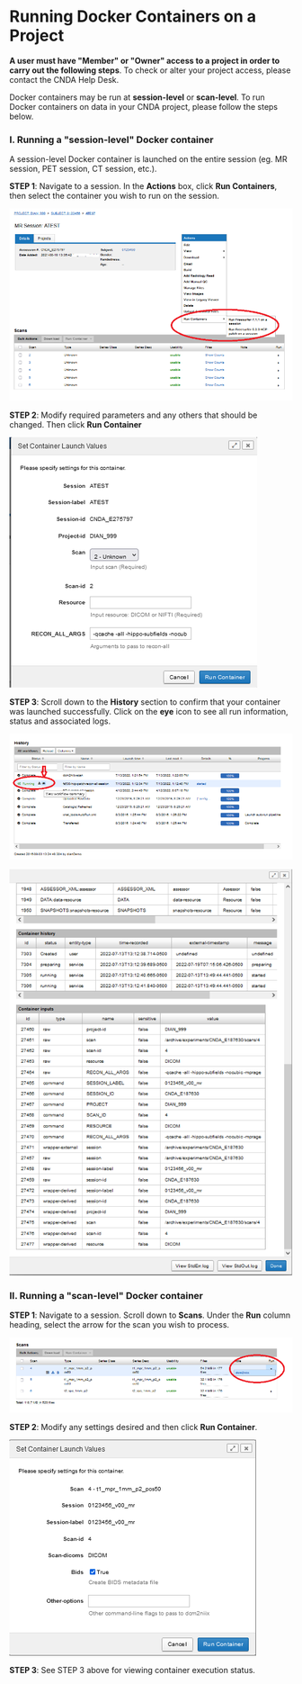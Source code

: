 # Running Docker Containers on a Project

**A user must have "Member" or "Owner" access to a project in order to carry out the following steps**.  To check or alter your project access, please contact the CNDA Help Desk.

Docker containers may be run at **session-level** or **scan-level**. To run Docker containers on data in your CNDA project, please follow the steps below.

### I. Running a "session-level" Docker container

A session-level Docker container is launched on the entire session (eg. MR session, PET session, CT session, etc.).



**STEP 1**:  Navigate to a session. In the **Actions** box, click **Run Containers**, then select the container you wish to run on the session.

![action box](images/RunDockerContOnProj1.jpg)

**STEP 2**:  Modify required parameters and any others that should be changed. Then click **Run Container**

![modify parapmeters](images/RunDockerContOnProj2.jpg)

**STEP 3**:  Scroll down to the **History** section to confirm that your container was launched successfully. Click on the **eye** icon to see all run information, status and associated logs.

![history section](images/RunDockerContOnProj3.jpg)

![history section](images/RunDockerContOnProj4.jpg)

### II. Running a "scan-level" Docker container

**STEP 1**:  Navigate to a session.  Scroll down to **Scans**.  Under the **Run** column heading, select the arrow for the scan you wish to process.

![run column heading](images/RunDockerContOnProj5.jpg)

**STEP 2**:  Modify any settings desired and then click **Run Container**.

![run container](images/RunDockerContOnProj6.jpg)

**STEP 3**:  See STEP 3 above for viewing container execution status.
